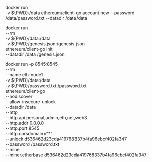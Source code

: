 docker run \
     -v ${PWD}:/data ethereum/client-go account 
     new --password /data/password.txt --datadir /data/data



docker run \
   --rm \
   -v ${PWD}/data:/data \
   -v ${PWD}/genesis.json:/genesis.json \
   ethereum/client-go init \
   --datadir /data /genesis.json



docker run  -p 8545:8545 \
    --rm \
    --name eth-node1 \
    -v ${PWD}/data:/data \
    -v ${PWD}/password.txt:/password.txt \
    ethereum/client-go \
    --nodiscover  \
    --allow-insecure-unlock \
    --datadir /data \
    --http \
    --http.api personal,admin,eth,net,web3 \
    --http.addr 0.0.0.0 \
    --http.port 8545 \
    --http.corsdomain="*" \
    --unlock d536462d23cda419768337b4fa96ebcf402fa347 \
    --password /password.txt   \
    --mine \
    --miner.etherbase d536462d23cda419768337b4fa96ebcf402fa347